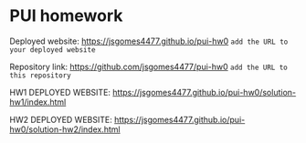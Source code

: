 # PUI homework

Deployed website: https://jsgomes4477.github.io/pui-hw0 `add the URL to your deployed website`

Repository link: https://github.com/jsgomes4477/pui-hw0 `add the URL to this repository`

HW1 DEPLOYED WEBSITE: https://jsgomes4477.github.io/pui-hw0/solution-hw1/index.html

HW2 DEPLOYED WEBSITE: https://jsgomes4477.github.io/pui-hw0/solution-hw2/index.html
